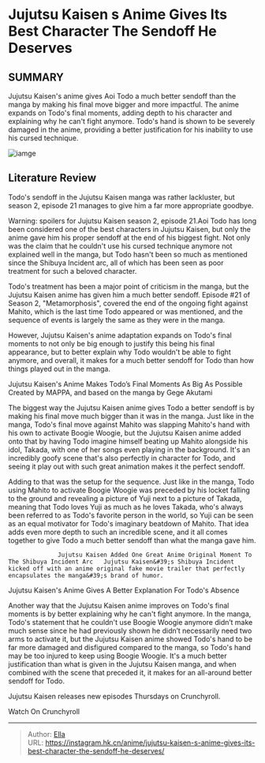 # Jujutsu Kaisen s Anime Gives Its Best Character The Sendoff He Deserves


## SUMMARY 



  Jujutsu Kaisen&#39;s anime gives Aoi Todo a much better sendoff than the manga by making his final move bigger and more impactful.   The anime expands on Todo&#39;s final moments, adding depth to his character and explaining why he can&#39;t fight anymore.   Todo&#39;s hand is shown to be severely damaged in the anime, providing a better justification for his inability to use his cursed technique.  

![iamge](https://static1.srcdn.com/wordpress/wp-content/uploads/2023/12/jujutsu-kaisen-anime-season-2-episode-21-todo-takada.jpg)

## Literature Review

Todo&#39;s sendoff in the Jujutsu Kaisen manga was rather lackluster, but season 2, episode 21 manages to give him a far more appropriate goodbye.




Warning: spoilers for Jujutsu Kaisen season 2, episode 21.Aoi Todo has long been considered one of the best characters in Jujutsu Kaisen, but only the anime gave him his proper sendoff at the end of his biggest fight. Not only was the claim that he couldn&#39;t use his cursed technique anymore not explained well in the manga, but Todo hasn&#39;t been so much as mentioned since the Shibuya Incident arc, all of which has been seen as poor treatment for such a beloved character.




Todo&#39;s treatment has been a major point of criticism in the manga, but the Jujutsu Kaisen anime has given him a much better sendoff. Episode #21 of Season 2, &#34;Metamorphosis&#34;, covered the end of the ongoing fight against Mahito, which is the last time Todo appeared or was mentioned, and the sequence of events is largely the same as they were in the manga.

          

However, Jujutsu Kaisen&#39;s anime adaptation expands on Todo&#39;s final moments to not only be big enough to justify this being his final appearance, but to better explain why Todo wouldn&#39;t be able to fight anymore, and overall, it makes for a much better sendoff for Todo than how things played out in the manga.


 Jujutsu Kaisen&#39;s Anime Makes Todo’s Final Moments As Big As Possible 
Created by MAPPA, and based on the manga by Gege Akutami
          




The biggest way the Jujutsu Kaisen anime gives Todo a better sendoff is by making his final move much bigger than it was in the manga. Just like in the manga, Todo&#39;s final move against Mahito was slapping Mahito&#39;s hand with his own to activate Boogie Woogie, but the Jujutsu Kaisen anime added onto that by having Todo imagine himself beating up Mahito alongside his idol, Takada, with one of her songs even playing in the background. It&#39;s an incredibly goofy scene that&#39;s also perfectly in character for Todo, and seeing it play out with such great animation makes it the perfect sendoff.

Adding to that was the setup for the sequence. Just like in the manga, Todo using Mahito to activate Boogie Woogie was preceded by his locket falling to the ground and revealing a picture of Yuji next to a picture of Takada, meaning that Todo loves Yuji as much as he loves Takada, who&#39;s always been referred to as Todo&#39;s favorite person in the world, so Yuji can be seen as an equal motivator for Todo&#39;s imaginary beatdown of Mahito. That idea adds even more depth to such an incredible scene, and it all comes together to give Todo a much better sendoff than what the manga gave him.




                  Jujutsu Kaisen Added One Great Anime Original Moment To The Shibuya Incident Arc   Jujutsu Kaisen&#39;s Shibuya Incident kicked off with an anime original fake movie trailer that perfectly encapsulates the manga&#39;s brand of humor.   



 Jujutsu Kaisen&#39;s Anime Gives A Better Explanation For Todo&#39;s Absence 
          

Another way that the Jujutsu Kaisen anime improves on Todo&#39;s final moments is by better explaining why he can&#39;t fight anymore. In the manga, Todo&#39;s statement that he couldn&#39;t use Boogie Woogie anymore didn’t make much sense since he had previously shown he didn’t necessarily need two arms to activate it, but the Jujutsu Kaisen anime showed Todo&#39;s hand to be far more damaged and disfigured compared to the manga, so Todo&#39;s hand may be too injured to keep using Boogie Woogie. It&#39;s a much better justification than what is given in the Jujutsu Kaisen manga, and when combined with the scene that preceded it, it makes for an all-around better sendoff for Todo.




Jujutsu Kaisen releases new episodes Thursdays on Crunchyroll.

Watch On Crunchyroll



---

> Author: [Ella](https://instagram.hk.cn/)  
> URL: https://instagram.hk.cn/anime/jujutsu-kaisen-s-anime-gives-its-best-character-the-sendoff-he-deserves/  


